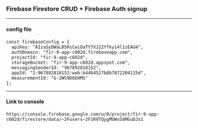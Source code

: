 
### Firebase Firestore CRUD  + Firebase Auth signup
----
#### config file
```
const firebaseConfig = {
  apiKey: "AIzaSyDWaL05RsCwiOaTY7XJ22Yfky14l1zEAG4",
  authDomain: "fir-9-app-c602d.firebaseapp.com",
  projectId: "fir-9-app-c602d",
  storageBucket: "fir-9-app-c602d.appspot.com",
  messagingSenderId: "967892818152",
  appId: "1:967892818152:web:b4464527b8b7072204115d",
  measurementId: "G-2WS9D6EHMS"
};
```

---
#### Link to console
``` https://console.firebase.google.com/u/0/project/fir-9-app-c602d/firestore/data/~2Fusers~2F1R9TQygMUWvS8MGuDJx1 ```


